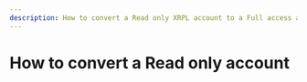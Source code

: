 ```yaml
---
description: How to convert a Read only XRPL account to a Full access account
---
```


# How to convert a Read only account

